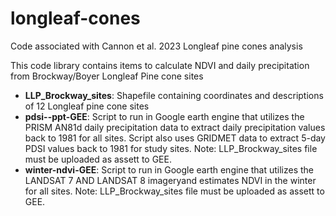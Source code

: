 # longleaf-cones
Code associated with Cannon et al. 2023 Longleaf pine cones analysis

This code library contains items to calculate NDVI and daily precipitation from Brockway/Boyer Longleaf Pine cone sites

* **LLP_Brockway_sites**: Shapefile containing coordinates and descriptions of 12 Longleaf pine cone sites
* **pdsi--ppt-GEE**: Script to run in Google earth engine that utilizes the PRISM AN81d daily precipitation data to extract daily precipitation values back to 1981 for all sites. Script also uses GRIDMET data to extract 5-day PDSI values back to 1981 for study sites. Note: LLP_Brockway_sites file must be uploaded as assett to GEE.
* **winter-ndvi-GEE**: Script to run in Google earth engine that utilizes the LANDSAT 7 AND LANDSAT 8 imageryand estimates NDVI in the winter for all sites. Note: LLP_Brockway_sites file must be uploaded as assett to GEE.
